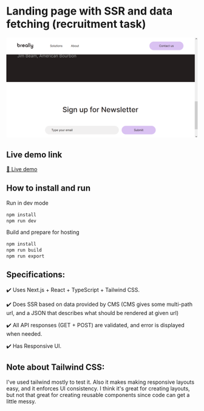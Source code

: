 # Landing page with SSR and data fetching (recruitment task)

![ui_demo](https://raw.githubusercontent.com/aronmandrella/landing-page-with-ssr-and-data-fetching/master/ui_demo_1.PNG)

## Live demo link

[🔗 Live demo](TODO)

## How to install and run

Run in dev mode

```
npm install
npm run dev
```

Build and prepare for hosting

```
npm install
npm run build
npm run export
```

## Specifications:

✔️ Uses Next.js + React + TypeScript + Tailwind CSS.

✔️ Does SSR based on data provided by CMS (CMS gives some multi-path url, and a JSON that describes what should be rendered at given url)

✔️ All API responses (GET + POST) are validated, and error is displayed when needed.

✔️ Has Responsive UI.

## Note about Tailwind CSS:

I've used tailwind mostly to test it. Also it makes making responsive layouts easy,
and it enforces UI consistency. I think it's great for creating layouts, but not that
great for creating reusable components since code can get a little messy.
